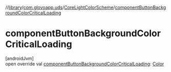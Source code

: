 //[library](../../../index.md)/[com.glovoapp.uds](../index.md)/[CoreLightColorScheme](index.md)/[componentButtonBackgroundColorCriticalLoading](component-button-background-color-critical-loading.md)

# componentButtonBackgroundColorCriticalLoading

[androidJvm]\
open override val [componentButtonBackgroundColorCriticalLoading](component-button-background-color-critical-loading.md): [Color](https://developer.android.com/reference/kotlin/androidx/compose/ui/graphics/Color.html)
